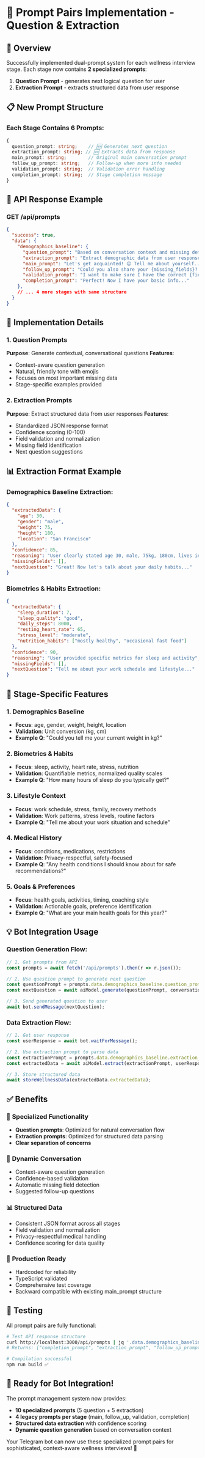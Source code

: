 # 🤖 Prompt Pairs Implementation - Question & Extraction

## 🎯 Overview

Successfully implemented dual-prompt system for each wellness interview stage. Each stage now contains **2 specialized prompts**:

1. **Question Prompt** - generates next logical question for user
2. **Extraction Prompt** - extracts structured data from user response

## 📋 New Prompt Structure

### Each Stage Contains 6 Prompts:
```typescript
{
  question_prompt: string;    // 🆕 Generates next question
  extraction_prompt: string; // 🆕 Extracts data from response
  main_prompt: string;        // Original main conversation prompt  
  follow_up_prompt: string;   // Follow-up when more info needed
  validation_prompt: string;  // Validation error handling
  completion_prompt: string;  // Stage completion message
}
```

## 🚀 API Response Example

### GET /api/prompts
```json
{
  "success": true,
  "data": {
    "demographics_baseline": {
      "question_prompt": "Based on conversation context and missing demographic information, generate the next logical question...",
      "extraction_prompt": "Extract demographic data from user response and return in structured JSON format...",
      "main_prompt": "Let's get acquainted! 😊 Tell me about yourself...",
      "follow_up_prompt": "Could you also share your {missing_fields}?...",
      "validation_prompt": "I want to make sure I have the correct {field_name}...",
      "completion_prompt": "Perfect! Now I have your basic info..."
    },
    // ... 4 more stages with same structure
  }
}
```

## 🔧 Implementation Details

### 1. Question Prompts
**Purpose**: Generate contextual, conversational questions
**Features**:
- Context-aware question generation
- Natural, friendly tone with emojis
- Focuses on most important missing data
- Stage-specific examples provided

### 2. Extraction Prompts  
**Purpose**: Extract structured data from user responses
**Features**:
- Standardized JSON response format
- Confidence scoring (0-100)
- Field validation and normalization
- Missing field identification
- Next question suggestions

## 📊 Extraction Format Example

### Demographics Baseline Extraction:
```json
{
  "extractedData": {
    "age": 30,
    "gender": "male", 
    "weight": 75,
    "height": 180,
    "location": "San Francisco"
  },
  "confidence": 85,
  "reasoning": "User clearly stated age 30, male, 75kg, 180cm, lives in SF",
  "missingFields": [],
  "nextQuestion": "Great! Now let's talk about your daily habits..."
}
```

### Biometrics & Habits Extraction:
```json
{
  "extractedData": {
    "sleep_duration": 7,
    "sleep_quality": "good",
    "daily_steps": 8000,
    "resting_heart_rate": 65,
    "stress_level": "moderate",
    "nutrition_habits": ["mostly healthy", "occasional fast food"]
  },
  "confidence": 90,
  "reasoning": "User provided specific metrics for sleep and activity",
  "missingFields": [],
  "nextQuestion": "Tell me about your work schedule and lifestyle..."
}
```

## 🎯 Stage-Specific Features

### 1. Demographics Baseline
- **Focus**: age, gender, weight, height, location
- **Validation**: Unit conversion (kg, cm)
- **Example Q**: "Could you tell me your current weight in kg?"

### 2. Biometrics & Habits  
- **Focus**: sleep, activity, heart rate, stress, nutrition
- **Validation**: Quantifiable metrics, normalized quality scales
- **Example Q**: "How many hours of sleep do you typically get?"

### 3. Lifestyle Context
- **Focus**: work schedule, stress, family, recovery methods
- **Validation**: Work patterns, stress levels, routine factors
- **Example Q**: "Tell me about your work situation and schedule"

### 4. Medical History
- **Focus**: conditions, medications, restrictions
- **Validation**: Privacy-respectful, safety-focused
- **Example Q**: "Any health conditions I should know about for safe recommendations?"

### 5. Goals & Preferences
- **Focus**: health goals, activities, timing, coaching style
- **Validation**: Actionable goals, preference identification
- **Example Q**: "What are your main health goals for this year?"

## 💡 Bot Integration Usage

### Question Generation Flow:
```typescript
// 1. Get prompts from API
const prompts = await fetch('/api/prompts').then(r => r.json());

// 2. Use question prompt to generate next question
const questionPrompt = prompts.data.demographics_baseline.question_prompt;
const nextQuestion = await aiModel.generate(questionPrompt, conversationContext);

// 3. Send generated question to user
await bot.sendMessage(nextQuestion);
```

### Data Extraction Flow:
```typescript
// 1. Get user response
const userResponse = await bot.waitForMessage();

// 2. Use extraction prompt to parse data
const extractionPrompt = prompts.data.demographics_baseline.extraction_prompt;
const extractedData = await aiModel.extract(extractionPrompt, userResponse);

// 3. Store structured data
await storeWellnessData(extractedData.extractedData);
```

## ✅ Benefits

### 🎯 **Specialized Functionality**
- **Question prompts**: Optimized for natural conversation flow
- **Extraction prompts**: Optimized for structured data parsing
- **Clear separation of concerns**

### 🔄 **Dynamic Conversation**
- Context-aware question generation
- Confidence-based validation
- Automatic missing field detection
- Suggested follow-up questions

### 📊 **Structured Data**
- Consistent JSON format across all stages
- Field validation and normalization
- Privacy-respectful medical handling
- Confidence scoring for data quality

### 🚀 **Production Ready**
- Hardcoded for reliability
- TypeScript validated
- Comprehensive test coverage
- Backward compatible with existing main_prompt structure

## 🧪 Testing

All prompt pairs are fully functional:
```bash
# Test API response structure
curl http://localhost:3000/api/prompts | jq '.data.demographics_baseline | keys'
# Returns: ["completion_prompt", "extraction_prompt", "follow_up_prompt", "main_prompt", "question_prompt", "validation_prompt"]

# Compilation successful
npm run build ✅
```

## 🎉 Ready for Bot Integration!

The prompt management system now provides:
- **10 specialized prompts** (5 question + 5 extraction)
- **4 legacy prompts per stage** (main, follow_up, validation, completion) 
- **Structured data extraction** with confidence scoring
- **Dynamic question generation** based on conversation context

Your Telegram bot can now use these specialized prompt pairs for sophisticated, context-aware wellness interviews! 🚀
